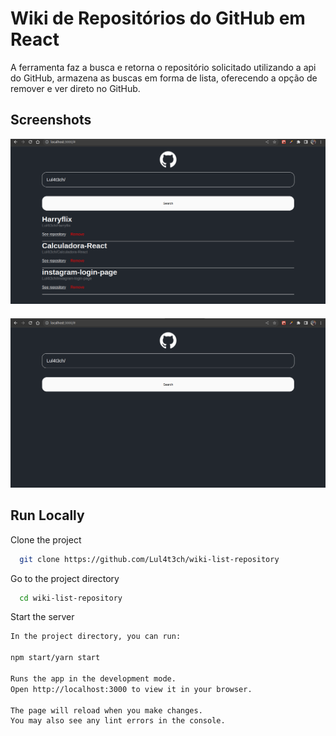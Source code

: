 
# Wiki de Repositórios do GitHub em React

A ferramenta faz a busca e retorna o repositório solicitado utilizando a api do GitHub, armazena as buscas em forma de lista, oferecendo a opção de remover e ver direto no GitHub.


## Screenshots

![App Screenshot](https://github.com/Lul4t3ch/wiki-list-repository/blob/main/screenshots/wiki-github2.png?raw=true)

####
![App Screenshot](https://github.com/Lul4t3ch/wiki-list-repository/blob/main/screenshots/wiki-github1.png?raw=true)
## Run Locally

Clone the project

```bash
  git clone https://github.com/Lul4t3ch/wiki-list-repository
```

Go to the project directory

```bash
  cd wiki-list-repository
```

Start the server

```bash
In the project directory, you can run:

npm start/yarn start

Runs the app in the development mode.
Open http://localhost:3000 to view it in your browser.

The page will reload when you make changes.
You may also see any lint errors in the console.
```

